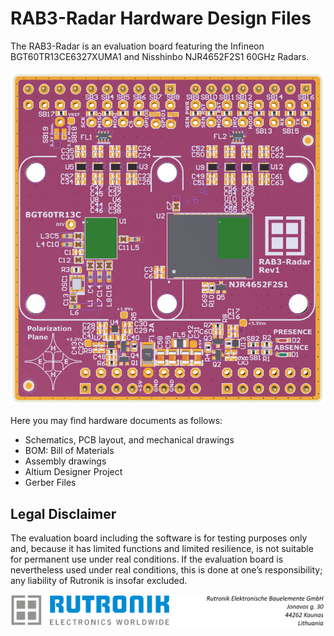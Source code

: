 # RAB3-Radar Hardware Design Files

The RAB3-Radar is an evaluation board featuring the Infineon BGT60TR13CE6327XUMA1 and Nisshinbo NJR4652F2S1 60GHz Radars. 

<img src="images/rab3-radar.jpg" style="zoom:80%;" />

Here you may find hardware documents as follows:

- Schematics, PCB layout, and mechanical drawings
- BOM: Bill of Materials
- Assembly drawings
- Altium Designer Project
- Gerber Files


## Legal Disclaimer

The evaluation board including the software is for testing purposes only and, because it has limited functions and limited resilience, is not suitable for permanent use under real conditions. If the evaluation board is nevertheless used under real conditions, this is done at one’s responsibility; any liability of Rutronik is insofar excluded. 

<img src="images/rutronik_origin_kaunas.png" style="zoom:50%;" />



